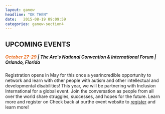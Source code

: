 ```yaml
---
layout: ganew
headline: "OK THEN"
date:   2015-08-19 09:09:59
categories: ganew-section4
---
```

<h2>UPCOMING EVENTS</h2>

<h5><span style="color: #EA7125">October 27-29</span> | The Arc's National Convention & International Forum | Orlando, Florida</h5>
<p>
Registration opens in May for this once a yearincredible opportunity to network and learn with other people with autism and other intellectual and developmental disabilities! This year, we will be partnering with Inclusion International for a global event. Join the conversation as people from all over the world share struggles, successes, and hopes for the future. Learn more and register on Check back at ourthe event website to <a href="http://convention.thearc.org/">register</a> and learn more!
</p>